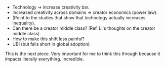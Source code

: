- Technology -> increase creativity bar.
- Increased creativity across domains => creator economics (power law).
- (Point to the studies that show that technology actually increases inequality).
- Can there be a creator middle class? (Ref. Li's thoughts on the creator middle class).
- How to make this shift less painful?
- UBI (but falls short in global adoption)

This is the next piece. Very important for me to think this through because it impacts literally everything. Incredible.